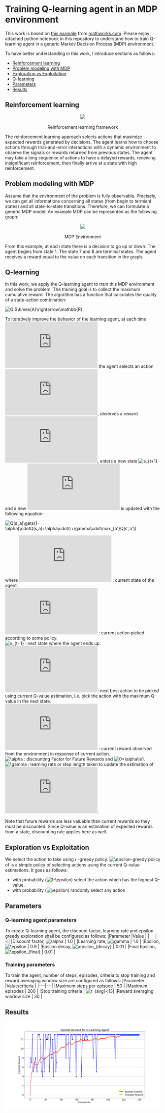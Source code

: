 # Training Q-learning agent in an MDP environment
This work is based on [this example](https://www.mathworks.com/help/reinforcement-learning/ug/train-reinforcement-learning-agent-in-mdp-environment.html) from [mathworks.com](https://www.mathworks.com). Please enjoy attached python notebook in this repository to understand how to train Q-learning agent in a generic Markov Decision Process (MDP) environment.

To have better understanding in this work, I introduce sections as follows:
- [Reinforcement learning](#reinforcement-learning)
- [Problem modeling with MDP](#problem-modeling-with-mdp)
- [Exploration vs Exploitation](#exploration-vs-exploitation)
- [Q-learning](#q-learning)
- [Parameters](#parameters)
- [Results](#results)

## Reinforcement learning
<p align="center" width="100%">
<img width="50%" src="https://dzone.com/storage/temp/6976061-screen-shot-2017-10-20-at-22200-pm.png">
</p>
<p align="center" width="100%">Reinforcement learning framework</p>
The reinforcement learning approach selects actions that maximize expected rewards generated by decisions. The agent learns how to choose actions through trial-and-error interactions with a dynamic environment to observe the signals or rewards returned from previous states. The agent may take a long sequence of actions to have a delayed rewards, receiving insignificant reinforcement, then finally arrive at a state with high reinforcement.

## Problem modeling with MDP
Assume that the environment of the problem is fully observable. Precisely, we can get all informations concerning all states (from begin to termianl states) and all state-to-state transitions. Therefore, we can formulate a generic MDP model. An example MDP can be represented as the following graph:
<p align="center" width="100%">
<img width="50%" src="https://www.mathworks.com/help/examples/rl/win64/RLGenericMDPExample_01.png">
</p>
<p align="center" width="100%">MDP Environment</p>
From this example, at each state there is a decision to go up or down. The agent begins from state 1. The state 7 and 8 are terminal states. The agent receives a reward equal to the value on each transition in the graph.

## Q-learning
In this work, we apply the Q-learning agent to train this MDP environment and solve the problem. The training goal is to collect the maximum cumulative reward. The algorithm has a function that calculates the quality of a state-action combination:

![Q:S\times{A}\rightarrow\mathbb{R}](https://latex.codecogs.com/svg.latex?Q:S\times{A}\rightarrow\mathbb{R})

To iteratively improve the behavior of the learning agent, at each time ![t](https://latex.codecogs.com/svg.latex?t) the agent selects an action ![a_t](https://latex.codecogs.com/svg.latex?a_t), observes a reward ![r_t](https://latex.codecogs.com/svg.latex?r_t), enters a new state ![s_{t+1}](https://latex.codecogs.com/svg.latex?s_{t+1}) and a new ![Q](https://latex.codecogs.com/svg.latex?Q) is updated with the following equation:

![Q(s',a)\gets(1-\alpha)\cdotQ(s,a)+\alpha\cdot(r+\gamma\cdot\max_{a'}Q(s',a'))](https://latex.codecogs.com/svg.latex?Q(s_t,a_t)\gets(1-\alpha)\cdot{Q(s_t,a_t)}+\alpha\cdot(r+\gamma\cdot\max_{a}{Q(s_{t+1},a)))

where
![s_t](https://latex.codecogs.com/svg.latex?s_t) : current state of the agent.<br>
![a_t](https://latex.codecogs.com/svg.latex?a_t) : current action picked according to some policy.<br>
![s_{t+1}](https://latex.codecogs.com/svg.latex?s_{t+1}) : next state where the agent ends up.<br>
![a_t](https://latex.codecogs.com/svg.latex?a): next best action to be picked using current Q-value estimation, i.e. pick the action with the maximum Q-value in the next state.<br>
![r_t](https://latex.codecogs.com/svg.latex?r_t) : current reward observed from the environment in response of current action.<br>
![\alpha](https://latex.codecogs.com/svg.latex?\alpha) : discounting Factor for Future Rewards and ![0<\alpha\le1](https://latex.codecogs.com/svg.latex?0<\alpha\le1).<br>
![\gamma](https://latex.codecogs.com/svg.latex?\gamma) : learning rate or step length taken to update the estimation of ![Q(s,a)](https://latex.codecogs.com/svg.latex?Q(s,a)).

Note that future rewards are less valuable than current rewards so they must be discounted. Since Q-value is an estimation of expected rewards from a state, discounting rule applies here as well.

## Exploration vs Exploitation
We select the action to take using 𝜖 -greedy policy. ![\epsilon](https://latex.codecogs.com/svg.latex?\epsilon)-greedy policy of is a simple policy of selecting actions using the current Q-value estimations. It goes as follows:

- with probability (![1-\epsilon](https://latex.codecogs.com/svg.latex?1-\epsilon)) select the action which has the highest Q-value.<br>
- with probability (![\epsilon](https://latex.codecogs.com/svg.latex?\epsilon)) randomly select any action.<br>

## Parameters
### Q-learning agent parameters
To create Q-learning agent, the discount factor, learning rate and epsilon-greedy exploration shall be configured as follows:
|Parameter   |Value   |
|---|--:|
|Discount factor, ![\alpha](https://latex.codecogs.com/svg.latex?\alpha) | 1.0 |
|Learning rate, ![\gamma](https://latex.codecogs.com/svg.latex?\gamma)   | 1.0 |
|Epsilon, ![\epsilon](https://latex.codecogs.com/svg.latex?\epsilon)     | 0.9 |
|Epsilon decay, ![\epsilon_{decay}](https://latex.codecogs.com/svg.latex?\epsilon_{decay})     | 0.01 |
|Final Epsilon, ![\epsilon_{final}](https://latex.codecogs.com/svg.latex?\epsilon_{final})     | 0.01 |

### Training parameters
To train the agent, number of steps, episodes, criteria to stop training and reward averaging window size  are configured as follows:
|Parameter   |Value/criteria   |
|---|--:|
|Maximum steps per episode                                                                     | 50   |
|Maximum episodes                                                                              | 200  |
|Stop training criteria                                                                        | ![r_{avg}<13](https://latex.codecogs.com/svg.latex?r_{avg}<13)|
|Reward averaging window size                                                                  | 30   |

## Results

![Results](q_agent_mdp.png)
